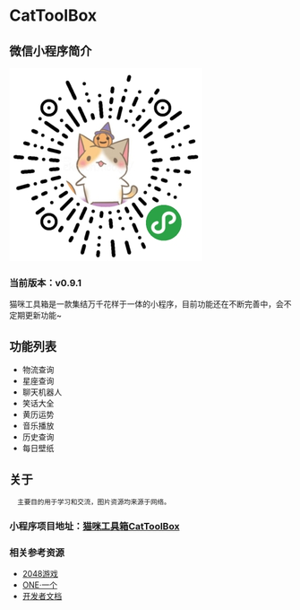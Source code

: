 # CatToolBox
## 微信小程序简介

<img src="img/logo.jpg">

### 当前版本：v0.9.1

猫咪工具箱是一款集结万千花样于一体的小程序，目前功能还在不断完善中，会不定期更新功能~

## 功能列表

- 物流查询
- 星座查询
- 聊天机器人
- 笑话大全
- 黄历运势
- 音乐播放
- 历史查询
- 每日壁纸

## 关于

      主要目的用于学习和交流，图片资源均来源于网络。

### 小程序项目地址：[猫咪工具箱CatToolBox](https://github.com/TangerineSpecter/CatToolBox)

### 相关参考资源

- [2048游戏](https://github.com/gabrielecirulli/2048)
- [ONE·一个](https://github.com/ahonn/weapp-one)
- [开发者文档](https://mp.weixin.qq.com/debug/wxadoc/dev/index.html)